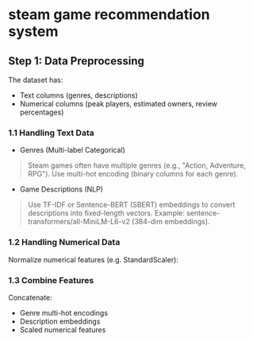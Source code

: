 # steam game recommendation system

## Step 1: Data Preprocessing

The dataset has:
* Text columns (genres, descriptions)
* Numerical columns (peak players, estimated owners, review percentages)

### 1.1 Handling Text Data

* Genres (Multi-label Categorical)
> Steam games often have multiple genres (e.g., "Action, Adventure, RPG").
> Use multi-hot encoding (binary columns for each genre).

* Game Descriptions (NLP)
> Use TF-IDF or Sentence-BERT (SBERT) embeddings to convert descriptions into fixed-length vectors.
> Example: sentence-transformers/all-MiniLM-L6-v2 (384-dim embeddings).

### 1.2 Handling Numerical Data

Normalize numerical features (e.g. StandardScaler):

### 1.3 Combine Features

Concatenate:

* Genre multi-hot encodings
* Description embeddings
* Scaled numerical features

